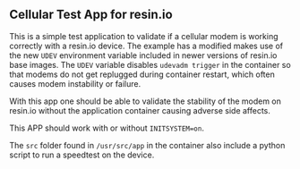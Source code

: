 ## Cellular Test App for resin.io 

This is a simple test application to validate if a cellular modem is working correctly with a resin.io device. The example has a modified makes use of the new `UDEV` environment variable included in newer versions of resin.io base images. The `UDEV` variable disables `udevadm trigger` in the container so that modems do not get replugged during container restart, which often causes modem instability or failure.

With this app one should be able to validate the stability of the modem on resin.io without the application container causing adverse side affects.

This APP should work with or without `INITSYSTEM=on`.

The `src` folder found in `/usr/src/app` in the container also include a python script to run a speedtest on the device.